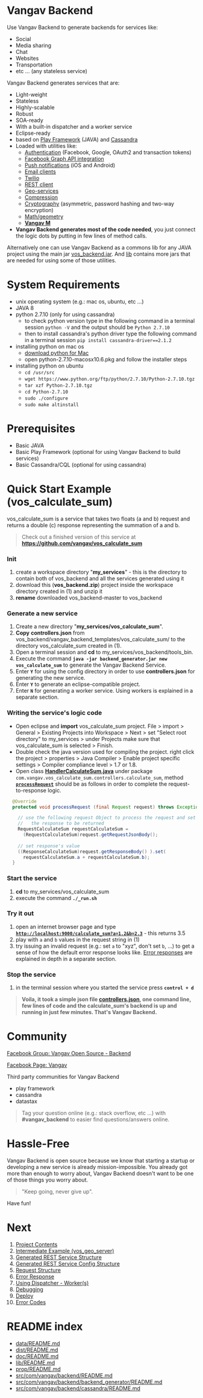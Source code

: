 # Vangav Backend

Use Vangav Backend to generate backends for services like:
+ Social
+ Media sharing
+ Chat
+ Websites
+ Transportation
+ etc ... (any stateless service)

Vangav Backend generates services that are:
+ Light-weight
+ Stateless
+ Highly-scalable
+ Robust
+ SOA-ready
+ With a built-in dispatcher and a worker service
+ Eclipse-ready
+ based on [Play Framework](https://www.playframework.com/documentation/2.2.6/Home) (JAVA) and [Cassandra](https://archive.apache.org/dist/cassandra/2.1.2/)
+ Loaded with utilities like:
  + [Authentication](https://github.com/vangav/vos_backend/tree/master/src/com/vangav/backend/security/authentication) (Facebook, Google, OAuth2 and transaction tokens)
  + [Facebook Graph API integration](https://github.com/vangav/vos_backend/tree/master/src/com/vangav/backend/public_apis)
  + [Push notifications](https://github.com/vangav/vos_backend/tree/master/src/com/vangav/backend/push_notifications) (iOS and Android)
  + [Email clients](https://github.com/vangav/vos_backend/tree/master/src/com/vangav/backend/networks/email)
  + [Twilio](https://github.com/vangav/vos_backend/tree/master/src/com/vangav/backend/networks/twilio)
  + [REST client](https://github.com/vangav/vos_backend/tree/master/src/com/vangav/backend/networks/rest_client)
  + [Geo-services](https://github.com/vangav/vos_backend/tree/master/src/com/vangav/backend/geo)
  + [Compression](https://github.com/vangav/vos_backend/tree/master/src/com/vangav/backend/compression)
  + [Cryptography](https://github.com/vangav/vos_backend/tree/master/src/com/vangav/backend/security/cryptography) (asymmetric, password hashing and two-way encryption)
  + [Math/geometry](https://github.com/vangav/vos_backend/tree/master/src/com/vangav/backend/math)
  + **[Vangav M](http://www.vangav.com/)**
+ **Vangav Backend generates most of the code needed**, you just connect the logic dots by putting in few lines of method calls.

Alternatively one can use Vangav Backend as a commons lib for any JAVA project using the main jar [vos_backend.jar](https://github.com/vangav/vos_backend/tree/master/dist). And [lib](https://github.com/vangav/vos_backend/tree/master/lib) contains more jars that are needed for using some of those utilities.

# System Requirements

+ unix operating system (e.g.: mac os, ubuntu, etc ...)
+ JAVA 8
+ python 2.7.10 (only for using cassandra)
    + to check python version type in the following command in a terminal session `python -V` and the output should be `Python 2.7.10`
    + then to install cassandra's python driver type the following command in a terminal session `pip install cassandra-driver==2.1.2`
+ installing python on mac os
  + [download python for Mac](https://www.python.org/ftp/python/2.7.10/python-2.7.10-macosx10.6.pkg)
  + open python-2.7.10-macosx10.6.pkg and follow the installer steps
+ installing python on ubuntu
  + `cd /usr/src`
  + `wget https://www.python.org/ftp/python/2.7.10/Python-2.7.10.tgz`
  + `tar xzf Python-2.7.10.tgz`
  + `cd Python-2.7.10`
  + `sudo ./configure`
  + `sudo make altinstall`

# Prerequisites

+ Basic JAVA
+ Basic Play Framework (optional for using Vangav Backend to build services)
+ Basic Cassandra/CQL (optional for using cassandra)

# Quick Start Example (vos_calculate_sum)

vos_calculate_sum is a service that takes two floats (a and b) request and returns a double (c) response representing the summation of a and b.

> Check out a finished version of this service at **https://github.com/vangav/vos_calculate_sum**

### Init
1. create a workspace directory "**my_services**" - this is the directory to contain both of vos_backend and all the services generated using it
2. download this (**vos_backend.zip**) project inside the workspace directory created in (1) and unzip it
3. **rename** downloaded vos_backend-master to vos_backend

### Generate a new service
1. Create a new directory "**my_services/vos_calculate_sum**".
2. **Copy** **controllers.json** from vos_backend/vangav_backend_templates/vos_calculate_sum/ to the directory vos_calculate_sum created in (1).
3. Open a terminal session and **cd** to my_services/vos_backend/tools_bin.
4. Execute the command **`java -jar backend_generator.jar new vos_calculate_sum`** to generate the Vangav Backend Service.
5. Enter **`Y`** for using the config directory in order to use **controllers.json** for generating the new service.
6. Enter **`Y`** to generate an eclipse-compatible project.
7. Enter **`N`** for generating a worker service. Using workers is explained in a separate section.

### Writing the service's logic code
+ Open eclipse and **import** vos_calculate_sum project. File > import > General > Existing Projects into Workspace > Next > set "Select root directory" to my_services > under Projects make sure that vos_calculate_sum is selected > Finish.
+ Double check the java version used for compiling the project. right click the project > properties > Java Compiler > Enable project specific settings > Compiler compliance level > 1.7 or 1.8.
+ Open class **[HandlerCalculateSum.java](https://github.com/vangav/vos_calculate_sum/blob/master/app/com/vangav/vos_calculate_sum/controllers/calculate_sum/HandlerCalculateSum.java)** under package `com.vangav.vos_calculate_sum.controllers.calculate_sum`, method **[`processRequest`](https://github.com/vangav/vos_calculate_sum/blob/master/app/com/vangav/vos_calculate_sum/controllers/calculate_sum/HandlerCalculateSum.java#L86)** should be as follows in order to complete the request-to-response logic.
```java
  @Override
  protected void processRequest (final Request request) throws Exception {

    // use the following request Object to process the request and set
    //   the response to be returned
    RequestCalculateSum requestCalculateSum =
      (RequestCalculateSum)request.getRequestJsonBody();
    
    // set response's value
    ((ResponseCalculateSum)request.getResponseBody() ).set(
      requestCalculateSum.a + requestCalculateSum.b);
  }
```

### Start the service
1. **cd** to my_services/vos_calculate_sum
2. execute the command **`./_run.sh`**

### Try it out
1. open an internet browser page and type **[`http://localhost:9000/calculate_sum?a=1.2&b=2.3`](http://localhost:9000/calculate_sum?a=1.2&b=2.3)** - this returns 3.5
2. play with `a` and `b` values in the request string in (1)
3. try issuing an invalid request (e.g.: set `a` to "xyz", don't set `b`, ...) to get a sense of how the default error response looks like. [Error responses](https://github.com/vangav/vos_backend/blob/master/README/06_error_response.md) are explained in depth in a separate section.

### Stop the service
1. in the terminal session where you started the service press **`control + d`**

> **Voila, it took a simple json file [controllers.json](https://github.com/vangav/vos_calculate_sum/blob/master/generator_config/controllers.json), one command line, few lines of code and the calculate_sum's backend is up and running in just few minutes. That's Vangav Backend.**

# Community

[Facebook Group: Vangav Open Source - Backend](http://www.fb.com/groups/575834775932682/)

[Facebook Page: Vangav](http://www.fb.com/vangav.f)

Third party communities for Vangav Backend
- play framework
- cassandra
- datastax

> Tag your question online (e.g.: stack overflow, etc ...) with **#vangav_backend** to easier find questions/answers online.

# Hassle-Free

Vangav Backend is open source because we know that starting a startup or developing a new service is already mission-impossible. You already got more than enough to worry about, Vangav Backend doesn't want to be one of those things you worry about.
> "Keep going, never give up".

Have fun!


# Next

1. [Project Contents](https://github.com/vangav/vos_backend/blob/master/README/01_project_contents.md)
2. [Intermediate Example (vos_geo_server)](https://github.com/vangav/vos_backend/blob/master/README/02_intermediate_example_vos_geo_server.md)
3. [Generated REST Service Structure](https://github.com/vangav/vos_backend/blob/master/README/03_generated_rest_service_structure.md)
4. [Generated REST Service Config Structure](https://github.com/vangav/vos_backend/blob/master/README/04_rest_service_config_structure.md)
5. [Request Structure](https://github.com/vangav/vos_backend/blob/master/README/05_request_structure.md)
6. [Error Response](https://github.com/vangav/vos_backend/blob/master/README/06_error_response.md)
7. [Using Dispatcher - Worker(s)](https://github.com/vangav/vos_backend/blob/master/README/07_dispatcher_worker.md)
8. [Debugging](https://github.com/vangav/vos_backend/blob/master/README/08_debug.md)
9. [Deploy](https://github.com/vangav/vos_backend/blob/master/README/09_deploy.md)
10. [Error Codes](https://github.com/vangav/vos_backend/blob/master/README/10_error_codes.md)

# README index

+ [data/README.md](https://github.com/vangav/vos_backend/blob/master/data)
+ [dist/README.md](https://github.com/vangav/vos_backend/tree/master/dist)
+ [doc/README.md](https://github.com/vangav/vos_backend/tree/master/doc)
+ [lib/README.md](https://github.com/vangav/vos_backend/tree/master/lib)
+ [prop/README.md](https://github.com/vangav/vos_backend/tree/master/prop)
+ [src/com/vangav/backend/README.md](https://github.com/vangav/vos_backend/tree/master/src/com/vangav/backend)
+ [src/com/vangav/backend/backend_generator/README.md](https://github.com/vangav/vos_backend/tree/master/src/com/vangav/backend/backend_generator)
+ [src/com/vangav/backend/cassandra/README.md](https://github.com/vangav/vos_backend/tree/master/src/com/vangav/backend/cassandra)
